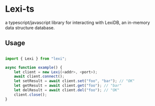 # Lexi-ts

a typescript/javascript library for interacting with LexiDB,
an in-memory data structure database.

## Usage

```ts

import { Lexi } from "lexi";

async function example() {
    let client = new Lexi(<addr>, <port>);
    await client.connect();
    let setResult = await client.set("foo", "bar"); // "OK"
    let getResult = await client.get("foo"); // "bar"
    let delResult = await client.del("foo"); // "OK"
    client.close();
}

```
